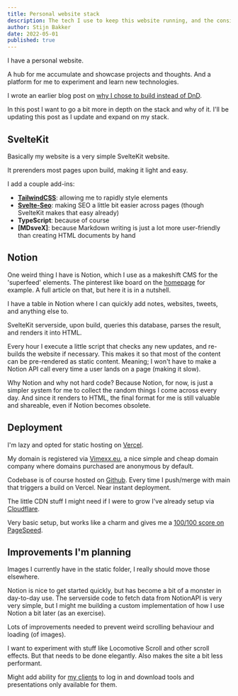 ```yaml
---
title: Personal website stack
description: The tech I use to keep this website running, and the considerations that went into them
author: Stijn Bakker
date: 2022-05-01
published: true
---
```


I have a personal website.

A hub for me accumulate and showcase projects and thoughts. And a platform for me to experiment and learn new technologies.

I wrote an earlier blog post on [why I chose to build instead of DnD](/writings/to-build-or-not-to-build).

In this post I want to go a bit more in depth on the stack and why of it. I'll be updating this post as I update and expand on my stack.

## SvelteKit

Basically my website is a very simple SvelteKit website.

It prerenders most pages upon build, making it light and easy.

I add a couple add-ins:

- **[TailwindCSS](https://tailwindcss.com/)**: allowing me to rapidly style elements
- **[Svelte-Seo](https://github.com/artiebits/svelte-seo)**: making SEO a little bit easier across pages (though SvelteKit makes that easy already)
- **TypeScript**: because of course
- **[MDsveX]**: because Markdown writing is just a lot more user-friendly than creating HTML documents by hand

## Notion

One weird thing I have is Notion, which I use as a makeshift CMS for the 'superfeed' elements. The pinterest like board on the [homepage](/) for example. A full article on that, but here it is in a nutshell.

I have a table in Notion where I can quickly add notes, websites, tweets, and anything else to.

SvelteKit serverside, upon build, queries this database, parses the result, and renders it into HTML.

Every hour I execute a little script that checks any new updates, and re-builds the website if necessary. This makes it so that most of the content can be pre-rendered as static content. Meaning; I won't have to make a Notion API call every time a user lands on a page (making it slow).

Why Notion and why not hard code? Because Notion, for now, is just a simpler system for me to collect the random things I come across every day. And since it renders to HTML, the final format for me is still valuable and shareable, even if Notion becomes obsolete.

## Deployment

I'm lazy and opted for static hosting on [Vercel](https://vercel.com/).

My domain is registered via [Vimexx.eu](https://www.vimexx.eu), a nice simple and cheap domain company where domains purchased are anonymous by default.

Codebase is of course hosted on [Github](https://www.github.com). Every time I push/merge with main that triggers a build on Vercel. Near instant deployment.

The little CDN stuff I might need if I were to grow I've already setup via [Cloudflare](https://wwww.cloudflare.com).

Very basic setup, but works like a charm and gives me a [100/100 score on PageSpeed](https://pagespeed.web.dev/analysis/https-stijnbakker-com/).

## Improvements I'm planning

Images I currently have in the static folder, I really should move those elsewhere.

Notion is nice to get started quickly, but has become a bit of a monster in day-to-day use. The serverside code to fetch data from NotionAPI is very very simple, but I might me building a custom implementation of how I use Notion a bit later (as an exercise).

Lots of improvements needed to prevent weird scrolling behaviour and loading (of images).

I want to experiment with stuff like Locomotive Scroll and other scroll effects. But that needs to be done elegantly. Also makes the site a bit less performant.

Might add ability for [my clients](/freelance) to log in and download tools and presentations only available for them.
